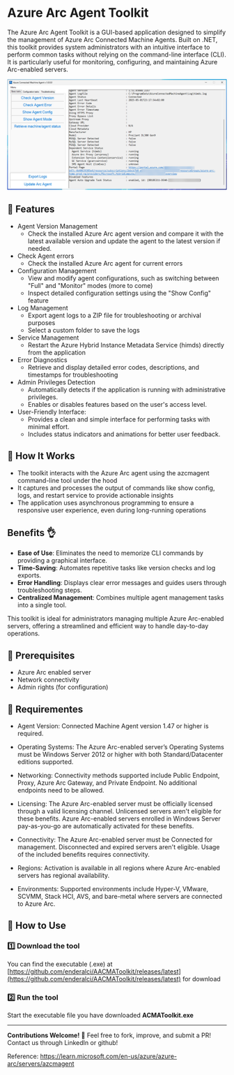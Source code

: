 # Azure Arc Agent Toolkit

The Azure Arc Agent Toolkit is a GUI-based application designed to simplify the management of Azure Arc Connected Machine Agents. Built on .NET, this toolkit provides system administrators with an intuitive interface to perform common tasks without relying on the command-line interface (CLI). It is particularly useful for monitoring, configuring, and maintaining Azure Arc-enabled servers.

![UI](application.png "The GUI of the tool")

## 🚀 Features

  - Agent Version Management
    - Check the installed Azure Arc agent version and compare it with the latest available version and update the agent to the latest version if needed.
  - Check Agent errors
    - Check the installed Azure Arc agent for current errors
  - Configuration Management
    - View and modify agent configurations, such as switching between "Full" and "Monitor" modes (more to come)
    - Inspect detailed configuration settings using the "Show Config" feature
  - Log Management
    - Export agent logs to a ZIP file for troubleshooting or archival purposes
    - Select a custom folder to save the logs
  - Service Management
    - Restart the Azure Hybrid Instance Metadata Service (himds) directly from the application
  - Error Diagnostics
    - Retrieve and display detailed error codes, descriptions, and timestamps for troubleshooting
  - Admin Privileges Detection
    - Automatically detects if the application is running with administrative privileges.
    - Enables or disables features based on the user's access level.
  - User-Friendly Interface:
    - Provides a clean and simple interface for performing tasks with minimal effort.
    - Includes status indicators and animations for better user feedback.

## 🚀 How It Works
- The toolkit interacts with the Azure Arc agent using the azcmagent command-line tool under the hood
- It captures and processes the output of commands like show config, logs, and restart service to provide actionable insights
- The application uses asynchronous programming to ensure a responsive user experience, even during long-running operations

## Benefits 👌
- **Ease of Use**: Eliminates the need to memorize CLI commands by providing a graphical interface.
- **Time-Saving**: Automates repetitive tasks like version checks and log exports.
- **Error Handling**: Displays clear error messages and guides users through troubleshooting steps.
- **Centralized Management**: Combines multiple agent management tasks into a single tool.

This toolkit is ideal for administrators managing multiple Azure Arc-enabled servers, offering a streamlined and efficient way to handle day-to-day operations.

## 📌 Prerequisites

- Azure Arc enabled server
- Network connectivity
- Admin rights (for configuration)

## 📌 Requirementes

  - Agent Version: Connected Machine Agent version 1.47 or higher is required.
  
  - Operating Systems: The Azure Arc-enabled server’s Operating Systems must be Windows Server 2012 or higher with both Standard/Datacenter editions supported.
  
  - Networking: Connectivity methods supported include Public Endpoint, Proxy, Azure Arc Gateway, and Private Endpoint. No additional endpoints need to be allowed.
  
  - Licensing: The Azure Arc-enabled server must be officially licensed through a valid licensing channel. Unlicensed servers aren't eligible for these benefits. Azure Arc-enabled servers enrolled in Windows Server pay-as-you-go are automatically activated for these benefits.
  
  - Connectivity: The Azure Arc-enabled server must be Connected for management. Disconnected and expired servers aren't eligible. Usage of the included benefits requires connectivity.
  
  - Regions: Activation is available in all regions where Azure Arc-enabled servers has regional availability.
  
  - Environments: Supported environments include Hyper-V, VMware, SCVMM, Stack HCI, AVS, and bare-metal where servers are connected to Azure Arc.

## 📄 How to Use

### 1️⃣ Download the tool

You can find the executable (.exe) at [https://github.com/enderalci/AACMAToolkit/releases/latest](https://github.com/enderalci/AACMAToolkit/releases/latest) for download

### 2️⃣ Run the tool

Start the executable file you have downloaded **ACMAToolkit.exe**

---

**Contributions Welcome!** 🤝 Feel free to fork, improve, and submit a PR!
Contact us through LinkedIn or github!

Reference: https://learn.microsoft.com/en-us/azure/azure-arc/servers/azcmagent

